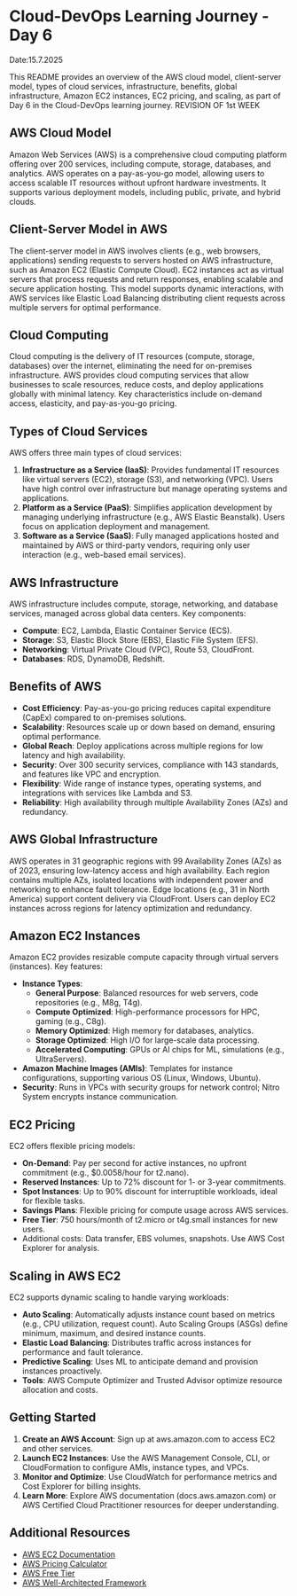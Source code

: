# Cloud-DevOps Learning Journey -Day 6 
Date:15.7.2025

This README provides an overview of the AWS cloud model, client-server model, types of cloud services, infrastructure, benefits, global infrastructure, Amazon EC2 instances, EC2 pricing, and scaling, as part of Day 6 in the Cloud-DevOps learning journey.
REVISION OF 1st WEEK
## AWS Cloud Model

Amazon Web Services (AWS) is a comprehensive cloud computing platform offering over 200 services, including compute, storage, databases, and analytics. AWS operates on a pay-as-you-go model, allowing users to access scalable IT resources without upfront hardware investments. It supports various deployment models, including public, private, and hybrid clouds.

## Client-Server Model in AWS

The client-server model in AWS involves clients (e.g., web browsers, applications) sending requests to servers hosted on AWS infrastructure, such as Amazon EC2 (Elastic Compute Cloud). EC2 instances act as virtual servers that process requests and return responses, enabling scalable and secure application hosting. This model supports dynamic interactions, with AWS services like Elastic Load Balancing distributing client requests across multiple servers for optimal performance.

## Cloud Computing

Cloud computing is the delivery of IT resources (compute, storage, databases) over the internet, eliminating the need for on-premises infrastructure. AWS provides cloud computing services that allow businesses to scale resources, reduce costs, and deploy applications globally with minimal latency. Key characteristics include on-demand access, elasticity, and pay-as-you-go pricing.

## Types of Cloud Services

AWS offers three main types of cloud services:

1. **Infrastructure as a Service (IaaS)**: Provides fundamental IT resources like virtual servers (EC2), storage (S3), and networking (VPC). Users have high control over infrastructure but manage operating systems and applications.
2. **Platform as a Service (PaaS)**: Simplifies application development by managing underlying infrastructure (e.g., AWS Elastic Beanstalk). Users focus on application deployment and management.
3. **Software as a Service (SaaS)**: Fully managed applications hosted and maintained by AWS or third-party vendors, requiring only user interaction (e.g., web-based email services).

## AWS Infrastructure

AWS infrastructure includes compute, storage, networking, and database services, managed across global data centers. Key components:
- **Compute**: EC2, Lambda, Elastic Container Service (ECS).
- **Storage**: S3, Elastic Block Store (EBS), Elastic File System (EFS).
- **Networking**: Virtual Private Cloud (VPC), Route 53, CloudFront.
- **Databases**: RDS, DynamoDB, Redshift.

## Benefits of AWS

- **Cost Efficiency**: Pay-as-you-go pricing reduces capital expenditure (CapEx) compared to on-premises solutions.
- **Scalability**: Resources scale up or down based on demand, ensuring optimal performance.
- **Global Reach**: Deploy applications across multiple regions for low latency and high availability.
- **Security**: Over 300 security services, compliance with 143 standards, and features like VPC and encryption.
- **Flexibility**: Wide range of instance types, operating systems, and integrations with services like Lambda and S3.
- **Reliability**: High availability through multiple Availability Zones (AZs) and redundancy.

## AWS Global Infrastructure

AWS operates in 31 geographic regions with 99 Availability Zones (AZs) as of 2023, ensuring low-latency access and high availability. Each region contains multiple AZs, isolated locations with independent power and networking to enhance fault tolerance. Edge locations (e.g., 31 in North America) support content delivery via CloudFront. Users can deploy EC2 instances across regions for latency optimization and redundancy.

## Amazon EC2 Instances

Amazon EC2 provides resizable compute capacity through virtual servers (instances). Key features:
- **Instance Types**: 
  - **General Purpose**: Balanced resources for web servers, code repositories (e.g., M8g, T4g).
  - **Compute Optimized**: High-performance processors for HPC, gaming (e.g., C8g).
  - **Memory Optimized**: High memory for databases, analytics.
  - **Storage Optimized**: High I/O for large-scale data processing.
  - **Accelerated Computing**: GPUs or AI chips for ML, simulations (e.g., UltraServers).
- **Amazon Machine Images (AMIs)**: Templates for instance configurations, supporting various OS (Linux, Windows, Ubuntu).
- **Security**: Runs in VPCs with security groups for network control; Nitro System encrypts instance communication.

## EC2 Pricing

EC2 offers flexible pricing models:
- **On-Demand**: Pay per second for active instances, no upfront commitment (e.g., $0.0058/hour for t2.nano).
- **Reserved Instances**: Up to 72% discount for 1- or 3-year commitments.
- **Spot Instances**: Up to 90% discount for interruptible workloads, ideal for flexible tasks.
- **Savings Plans**: Flexible pricing for compute usage across AWS services.
- **Free Tier**: 750 hours/month of t2.micro or t4g.small instances for new users.
- Additional costs: Data transfer, EBS volumes, snapshots. Use AWS Cost Explorer for analysis.

## Scaling in AWS EC2

EC2 supports dynamic scaling to handle varying workloads:
- **Auto Scaling**: Automatically adjusts instance count based on metrics (e.g., CPU utilization, request count). Auto Scaling Groups (ASGs) define minimum, maximum, and desired instance counts.
- **Elastic Load Balancing**: Distributes traffic across instances for performance and fault tolerance.
- **Predictive Scaling**: Uses ML to anticipate demand and provision instances proactively.
- **Tools**: AWS Compute Optimizer and Trusted Advisor optimize resource allocation and costs.

## Getting Started

1. **Create an AWS Account**: Sign up at aws.amazon.com to access EC2 and other services.
2. **Launch EC2 Instances**: Use the AWS Management Console, CLI, or CloudFormation to configure AMIs, instance types, and VPCs.
3. **Monitor and Optimize**: Use CloudWatch for performance metrics and Cost Explorer for billing insights.
4. **Learn More**: Explore AWS documentation (docs.aws.amazon.com) or AWS Certified Cloud Practitioner resources for deeper understanding.

## Additional Resources

- [AWS EC2 Documentation](https://docs.aws.amazon.com/ec2)
- [AWS Pricing Calculator](https://calculator.aws)
- [AWS Free Tier](https://aws.amazon.com/free)
- [AWS Well-Architected Framework](https://aws.amazon.com/architecture/well-architected)